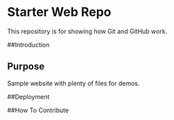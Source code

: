 # Starter Web Repo

This repository is for showing how Git and GitHub work.

##Introduction

## Purpose

Sample website with plenty of files for demos.

##Deployment

##How To Contribute